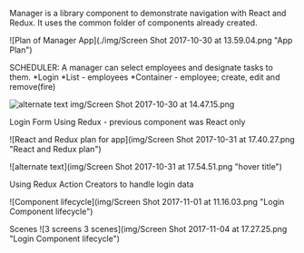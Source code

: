 Manager is a library component to demonstrate navigation with React and Redux.  It uses the common folder of components already created.

![Plan of Manager App](./img/Screen Shot 2017-10-30 at 13.59.04.png "App Plan")


SCHEDULER:  A manager can select employees and designate tasks to them.
  *Login
  *List - employees
  *Container - employee; create, edit and remove(fire)

![alternate text](URL "hover title")
img/Screen Shot 2017-10-30 at 14.47.15.png

Login Form Using Redux - previous component was React only

![React and Redux plan for app](img/Screen Shot 2017-10-31 at 17.40.27.png "React and Redux plan")

![alternate text](img/Screen Shot 2017-10-31 at 17.54.51.png "hover title")

Using Redux Action Creators to handle login data

![Component lifecycle](img/Screen Shot 2017-11-01 at 11.16.03.png "Login Component lifecycle")

Scenes
![3 screens 3 scenes](img/Screen Shot 2017-11-04 at 17.27.25.png "Login Component lifecycle")
